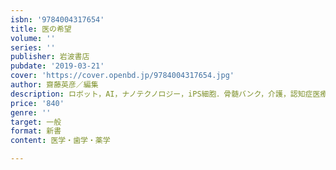 ```yaml
---
isbn: '9784004317654'
title: 医の希望
volume: ''
series: ''
publisher: 岩波書店
pubdate: '2019-03-21'
cover: 'https://cover.openbd.jp/9784004317654.jpg'
author: 齋藤英彦／編集
description: ロボット，AI，ナノテクノロジー，iPS細胞．骨髄バンク，介護，認知症医療，そして途上国への支援．第一人者が最新状況を語る．
price: '840'
genre: ''
target: 一般
format: 新書
content: 医学・歯学・薬学

---
```

